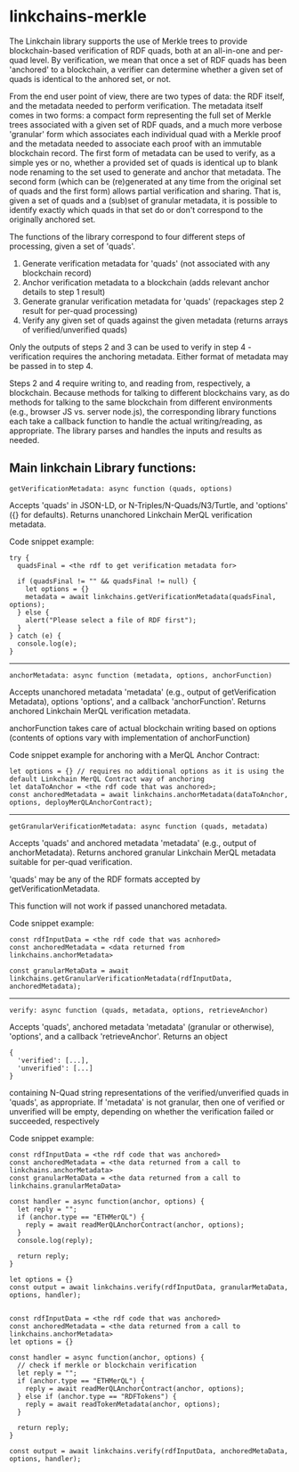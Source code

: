 # linkchains-merkle

The Linkchain library supports the use of Merkle trees to provide blockchain-based verification of RDF quads, both at an all-in-one and per-quad level. By verification, we mean that once a set of RDF quads has been 'anchored' to a blockchain, a verifier can determine whether a given set of quads is identical to the anhored set, or not.

From the end user point of view, there are two types of data: the RDF itself, and the metadata needed to perform verification. The metadata itself comes in two forms: a compact form representing the full set of Merkle trees associated with a given set of RDF quads, and a much more verbose 'granular' form which associates each individual quad with a Merkle proof and the metadata needed to associate each proof with an immutable blockchain record. The first form of metadata can be used to verify, as a simple yes or no, whether a provided set of quads is identical up to blank node renaming to the set used to generate and anchor that metadata. The second form (which can be (re)generated at any time from the original set of quads and the first form) allows partial verification and sharing. That is, given a set of quads and a (sub)set of granular metadata, it is possible to identify exactly which quads in that set do or don't correspond to the originally anchored set.

The functions of the library correspond to four different steps of processing, given a set of 'quads'.

1. Generate verification metadata for 'quads' (not associated with any blockchain record)
2. Anchor verification metadata to a blockchain (adds relevant anchor details to step 1 result)
3. Generate granular verification metadata for 'quads' (repackages step 2 result for per-quad processing)
4. Verify any given set of quads against the given metadata (returns arrays of verified/unverified quads)

Only the outputs of steps 2 and 3 can be used to verify in step 4 - verification requires the anchoring metadata. Either format of metadata may be passed in to step 4.

Steps 2 and 4 require writing to, and reading from, respectively, a blockchain. Because methods for talking to different blockchains vary, as do methods for talking to the same blockchain from different environments (e.g., browser JS vs. server node.js), the corresponding library functions each take a callback function to handle the actual writing/reading, as appropriate. The library parses and handles the inputs and results as needed. 
 
## Main linkchain Library functions:

```
getVerificationMetadata: async function (quads, options)
```
Accepts 'quads' in JSON-LD, or N-Triples/N-Quads/N3/Turtle, and 'options' ({} for defaults).
Returns unanchored Linkchain MerQL verification metadata.

Code snippet example:
```
try {
  quadsFinal = <the rdf to get verification metadata for>

  if (quadsFinal != "" && quadsFinal != null) {
    let options = {}
    metadata = await linkchains.getVerificationMetadata(quadsFinal, options);
  } else {
    alert("Please select a file of RDF first");
  }
} catch (e) {
  console.log(e);
}

```

* * *
```
anchorMetadata: async function (metadata, options, anchorFunction)
```

Accepts unanchored metadata 'metadata' (e.g., output of getVerification Metadata), options 'options', and a callback 'anchorFunction'.
Returns anchored Linkchain MerQL verification metadata.

anchorFunction takes care of actual blockchain writing based on options (contents of options vary with implementation of anchorFunction)

Code snippet example for anchoring with a MerQL Anchor Contract:
```
let options = {} // requires no additional options as it is using the default Linkchain MerQL Contract way of anchoring
let dataToAnchor = <the rdf code that was anchored>;
const anchoredMetadata = await linkchains.anchorMetadata(dataToAnchor, options, deployMerQLAnchorContract);

```

* * *
```
getGranularVerificationMetadata: async function (quads, metadata)
```
Accepts 'quads' and anchored metadata 'metadata' (e.g., output of anchorMetadata).
Returns anchored granular Linkchain MerQL metadata suitable for per-quad verification.

'quads' may be any of the RDF formats accepted by getVerificationMetadata.

This function will not work if passed unanchored metadata.

Code snippet example:
```
const rdfInputData = <the rdf code that was acnhored>
const anchoredMetadata = <data returned from linkchains.anchorMetadata>

const granularMetaData = await linkchains.getGranularVerificationMetadata(rdfInputData, anchoredMetadata);
```

* * *
```
verify: async function (quads, metadata, options, retrieveAnchor)
```

Accepts 'quads', anchored metadata 'metadata' (granular or otherwise), 'options', and a callback 'retrieveAnchor'.
Returns an object

```
{
  'verified': [...],
  'unverified': [...]
}
```
containing N-Quad string representations of the verified/unverified quads in 'quads', as appropriate. If 'metadata' is not granular, then one of verified or unverified will be empty, depending on whether the verification failed or succeeded, respectively

Code snippet example:
```
const rdfInputData = <the rdf code that was anchored>
const anchoredMetadata = <the data returned from a call to linkchains.anchorMetadata>
const granularMetaData = <the data returned from a call to linkchains.granularMetaData>

const handler = async function(anchor, options) {
  let reply = "";
  if (anchor.type == "ETHMerQL") {
    reply = await readMerQLAnchorContract(anchor, options);
  }
  console.log(reply);

  return reply;
}

let options = {}
const output = await linkchains.verify(rdfInputData, granularMetaData, options, handler);


const rdfInputData = <the rdf code that was anchored>
const anchoredMetadata = <the data returned from a call to linkchains.anchorMetadata>
let options = {}

const handler = async function(anchor, options) {
  // check if merkle or blockchain verification
  let reply = "";
  if (anchor.type == "ETHMerQL") {
    reply = await readMerQLAnchorContract(anchor, options);
  } else if (anchor.type == "RDFTokens") {
    reply = await readTokenMetadata(anchor, options);
  }

  return reply;
}

const output = await linkchains.verify(rdfInputData, anchoredMetaData, options, handler);
